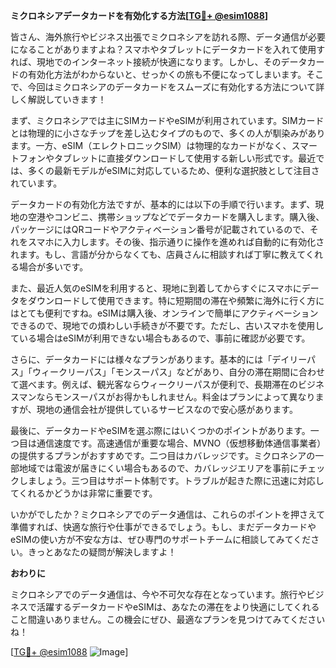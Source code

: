 **ミクロネシアデータカードを有効化する方法[[TG💪+ @esim1088](https://t.me/s/esim1088)]**

皆さん、海外旅行やビジネス出張でミクロネシアを訪れる際、データ通信が必要になることがありますよね？スマホやタブレットにデータカードを入れて使用すれば、現地でのインターネット接続が快適になります。しかし、そのデータカードの有効化方法がわからないと、せっかくの旅も不便になってしまいます。そこで、今回はミクロネシアのデータカードをスムーズに有効化する方法について詳しく解説していきます！

まず、ミクロネシアでは主にSIMカードやeSIMが利用されています。SIMカードとは物理的に小さなチップを差し込むタイプのもので、多くの人が馴染みがあります。一方、eSIM（エレクトロニックSIM）は物理的なカードがなく、スマートフォンやタブレットに直接ダウンロードして使用する新しい形式です。最近では、多くの最新モデルがeSIMに対応しているため、便利な選択肢として注目されています。

データカードの有効化方法ですが、基本的には以下の手順で行います。まず、現地の空港やコンビニ、携帯ショップなどでデータカードを購入します。購入後、パッケージにはQRコードやアクティベーション番号が記載されているので、それをスマホに入力します。その後、指示通りに操作を進めれば自動的に有効化されます。もし、言語が分からなくても、店員さんに相談すれば丁寧に教えてくれる場合が多いです。

また、最近人気のeSIMを利用すると、現地に到着してからすぐにスマホにデータをダウンロードして使用できます。特に短期間の滞在や頻繁に海外に行く方にはとても便利ですね。eSIMは購入後、オンラインで簡単にアクティベーションできるので、現地での煩わしい手続きが不要です。ただし、古いスマホを使用している場合はeSIMが利用できない場合もあるので、事前に確認が必要です。

さらに、データカードには様々なプランがあります。基本的には「デイリーパス」「ウィークリーパス」「モンスーパス」などがあり、自分の滞在期間に合わせて選べます。例えば、観光客ならウィークリーパスが便利で、長期滞在のビジネスマンならモンスーパスがお得かもしれません。料金はプランによって異なりますが、現地の通信会社が提供しているサービスなので安心感があります。

最後に、データカードやeSIMを選ぶ際にはいくつかのポイントがあります。一つ目は通信速度です。高速通信が重要な場合、MVNO（仮想移動体通信事業者）の提供するプランがおすすめです。二つ目はカバレッジです。ミクロネシアの一部地域では電波が届きにくい場合もあるので、カバレッジエリアを事前にチェックしましょう。三つ目はサポート体制です。トラブルが起きた際に迅速に対応してくれるかどうかは非常に重要です。

いかがでしたか？ミクロネシアでのデータ通信は、これらのポイントを押さえて準備すれば、快適な旅行や仕事ができるでしょう。もし、まだデータカードやeSIMの使い方が不安な方は、ぜひ専門のサポートチームに相談してみてください。きっとあなたの疑問が解決しますよ！

**おわりに**

ミクロネシアでのデータ通信は、今や不可欠な存在となっています。旅行やビジネスで活躍するデータカードやeSIMは、あなたの滞在をより快適にしてくれること間違いありません。この機会にぜひ、最適なプランを見つけてみてくださいね！

[[TG💪+ @esim1088](https://t.me/s/esim1088) ![Image](https://i.postimg.cc/Y0z9fWf4/image.png)]